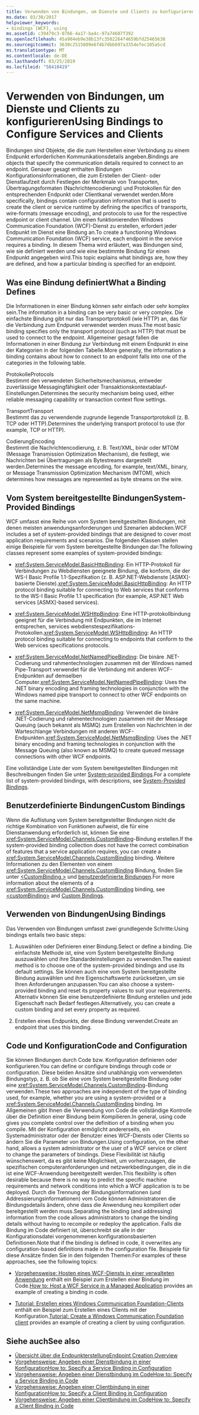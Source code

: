 ```yaml
---
title: Verwenden von Bindungen, um Dienste und Clients zu konfigurieren
ms.date: 03/30/2017
helpviewer_keywords:
- bindings [WCF], using
ms.assetid: c39479c3-0766-4a17-ba4c-97a74607f392
ms.openlocfilehash: 45a904eb9e38b13fc3502264f4659bfd25465630
ms.sourcegitcommit: 3630c2515809e6f4b7dbb697a3354efec105a5cd
ms.translationtype: MT
ms.contentlocale: de-DE
ms.lasthandoff: 03/25/2019
ms.locfileid: "58410419"
---
```

# <a name="using-bindings-to-configure-services-and-clients"></a><span data-ttu-id="464e4-102">Verwenden von Bindungen, um Dienste und Clients zu konfigurieren</span><span class="sxs-lookup"><span data-stu-id="464e4-102">Using Bindings to Configure Services and Clients</span></span>
<span data-ttu-id="464e4-103">Bindungen sind Objekte, die die zum Herstellen einer Verbindung zu einem Endpunkt erforderlichen Kommunikationsdetails angeben.</span><span class="sxs-lookup"><span data-stu-id="464e4-103">Bindings are objects that specify the communication details required to connect to an endpoint.</span></span> <span data-ttu-id="464e4-104">Genauer gesagt enthalten Bindungen Konfigurationsinformationen, die zum Erstellen der Client- oder Dienstlaufzeit durch Festlegen der Merkmale von Transporten, Übertragungsformaten (Nachrichtencodierung) und Protokollen für den entsprechenden Endpunkt oder Clientkanal verwendet werden.</span><span class="sxs-lookup"><span data-stu-id="464e4-104">More specifically, bindings contain configuration information that is used to create the client or service runtime by defining the specifics of transports, wire-formats (message encoding), and protocols to use for the respective endpoint or client channel.</span></span> <span data-ttu-id="464e4-105">Um einen funktionierenden Windows Communication Foundation (WCF)-Dienst zu erstellen, erfordert jeder Endpunkt im Dienst eine Bindung an.</span><span class="sxs-lookup"><span data-stu-id="464e4-105">To create a functioning Windows Communication Foundation (WCF) service, each endpoint in the service requires a binding.</span></span> <span data-ttu-id="464e4-106">In diesem Thema wird erläutert, was Bindungen sind, wie sie definiert werden und wie eine bestimmte Bindung für einen Endpunkt angegeben wird.</span><span class="sxs-lookup"><span data-stu-id="464e4-106">This topic explains what bindings are, how they are defined, and how a particular binding is specified for an endpoint.</span></span>  
  
## <a name="what-a-binding-defines"></a><span data-ttu-id="464e4-107">Was eine Bindung definiert</span><span class="sxs-lookup"><span data-stu-id="464e4-107">What a Binding Defines</span></span>  
 <span data-ttu-id="464e4-108">Die Informationen in einer Bindung können sehr einfach oder sehr komplex sein.</span><span class="sxs-lookup"><span data-stu-id="464e4-108">The information in a binding can be very basic or very complex.</span></span> <span data-ttu-id="464e4-109">Die einfachste Bindung gibt nur das Transportprotokoll (wie HTTP) an, das für die Verbindung zum Endpunkt verwendet werden muss.</span><span class="sxs-lookup"><span data-stu-id="464e4-109">The most basic binding specifies only the transport protocol (such as HTTP) that must be used to connect to the endpoint.</span></span> <span data-ttu-id="464e4-110">Allgemeiner gesagt fallen die Informationen in einer Bindung zur Verbindung mit einem Endpunkt in eine der Kategorien in der folgenden Tabelle.</span><span class="sxs-lookup"><span data-stu-id="464e4-110">More generally, the information a binding contains about how to connect to an endpoint falls into one of the categories in the following table.</span></span>  
  
 <span data-ttu-id="464e4-111">Protokolle</span><span class="sxs-lookup"><span data-stu-id="464e4-111">Protocols</span></span>  
 <span data-ttu-id="464e4-112">Bestimmt den verwendeten Sicherheitsmechanismus, entweder zuverlässige Messagingfähigkeit oder Transaktionskontextablauf-Einstellungen.</span><span class="sxs-lookup"><span data-stu-id="464e4-112">Determines the security mechanism being used, either reliable messaging capability or transaction context flow settings.</span></span>  
  
 <span data-ttu-id="464e4-113">Transport</span><span class="sxs-lookup"><span data-stu-id="464e4-113">Transport</span></span>  
 <span data-ttu-id="464e4-114">Bestimmt das zu verwendende zugrunde liegende Transportprotokoll (z. B. TCP oder HTTP).</span><span class="sxs-lookup"><span data-stu-id="464e4-114">Determines the underlying transport protocol to use (for example, TCP or HTTP).</span></span>  
  
 <span data-ttu-id="464e4-115">Codierung</span><span class="sxs-lookup"><span data-stu-id="464e4-115">Encoding</span></span>  
 <span data-ttu-id="464e4-116">Bestimmt die Nachrichtencodierung, z. B. Text/XML, binär oder MTOM (Message Transmission Optimization Mechanism), die festlegt, wie Nachrichten bei Übertragungen als Bytestreams dargestellt werden.</span><span class="sxs-lookup"><span data-stu-id="464e4-116">Determines the message encoding, for example, text/XML, binary, or Message Transmission Optimization Mechanism (MTOM), which determines how messages are represented as byte streams on the wire.</span></span>  
  
## <a name="system-provided-bindings"></a><span data-ttu-id="464e4-117">Vom System bereitgestellte Bindungen</span><span class="sxs-lookup"><span data-stu-id="464e4-117">System-Provided Bindings</span></span>  
 <span data-ttu-id="464e4-118">WCF umfasst eine Reihe von vom System bereitgestellten Bindungen, mit denen meisten anwendungsanforderungen und Szenarien abdecken.</span><span class="sxs-lookup"><span data-stu-id="464e4-118">WCF includes a set of system-provided bindings that are designed to cover most application requirements and scenarios.</span></span> <span data-ttu-id="464e4-119">Die folgenden Klassen stellen einige Beispiele für vom System bereitgestellte Bindungen dar:</span><span class="sxs-lookup"><span data-stu-id="464e4-119">The following classes represent some examples of system-provided bindings:</span></span>  
  
-   <span data-ttu-id="464e4-120"><xref:System.ServiceModel.BasicHttpBinding>: Ein HTTP-Protokoll für Verbindungen zu Webdiensten geeignete Bindung, die konform, die der WS-I Basic Profile 1.1-Spezifikation (z. B. ASP.NET-Webdienste [ASMX]-basierte Dienste).</span><span class="sxs-lookup"><span data-stu-id="464e4-120"><xref:System.ServiceModel.BasicHttpBinding>: An HTTP protocol binding suitable for connecting to Web services that conforms to the WS-I Basic Profile 1.1 specification (for example, ASP.NET Web services [ASMX]-based services).</span></span>  
  
-   <span data-ttu-id="464e4-121"><xref:System.ServiceModel.WSHttpBinding>: Eine HTTP-protokollbindung geeignet für die Verbindung mit Endpunkten, die im Internet entsprechen, services webdienstespezifikations-Protokollen.</span><span class="sxs-lookup"><span data-stu-id="464e4-121"><xref:System.ServiceModel.WSHttpBinding>: An HTTP protocol binding suitable for connecting to endpoints that conform to the Web services specifications protocols.</span></span>  
  
-   <span data-ttu-id="464e4-122"><xref:System.ServiceModel.NetNamedPipeBinding>: Die binäre .NET-Codierung und rahmentechnologien zusammen mit der Windows named Pipe-Transport verwendet für die Verbindung mit anderen WCF-Endpunkten auf demselben Computer.</span><span class="sxs-lookup"><span data-stu-id="464e4-122"><xref:System.ServiceModel.NetNamedPipeBinding>: Uses the .NET binary encoding and framing technologies in conjunction with the Windows named pipe transport to connect to other WCF endpoints on the same machine.</span></span>  
  
-   <span data-ttu-id="464e4-123"><xref:System.ServiceModel.NetMsmqBinding>: Verwendet die binäre .NET-Codierung und rahmentechnologien zusammen mit der Message Queuing (auch bekannt als MSMQ) zum Erstellen von Nachrichten in der Warteschlange Verbindungen mit anderen WCF-Endpunkten.</span><span class="sxs-lookup"><span data-stu-id="464e4-123"><xref:System.ServiceModel.NetMsmqBinding>: Uses the .NET binary encoding and framing technologies in conjunction with the Message Queuing (also known as MSMQ) to create queued message connections with other WCF endpoints.</span></span>  
  
 <span data-ttu-id="464e4-124">Eine vollständige Liste der vom System bereitgestellten Bindungen mit Beschreibungen finden Sie unter [System-provided Bindings](../../../docs/framework/wcf/system-provided-bindings.md).</span><span class="sxs-lookup"><span data-stu-id="464e4-124">For a complete list of system-provided bindings, with descriptions, see [System-Provided Bindings](../../../docs/framework/wcf/system-provided-bindings.md).</span></span>  
  
## <a name="custom-bindings"></a><span data-ttu-id="464e4-125">Benutzerdefinierte Bindungen</span><span class="sxs-lookup"><span data-stu-id="464e4-125">Custom Bindings</span></span>  
 <span data-ttu-id="464e4-126">Wenn die Auflistung vom System bereitgestellter Bindungen nicht die richtige Kombination von Funktionen aufweist, die für eine Dienstanwendung erforderlich ist, können Sie eine <xref:System.ServiceModel.Channels.CustomBinding>-Bindung erstellen.</span><span class="sxs-lookup"><span data-stu-id="464e4-126">If the system-provided binding collection does not have the correct combination of features that a service application requires, you can create a <xref:System.ServiceModel.Channels.CustomBinding> binding.</span></span> <span data-ttu-id="464e4-127">Weitere Informationen zu den Elementen von einem <xref:System.ServiceModel.Channels.CustomBinding> Bindung, finden Sie unter [ \<CustomBinding >](../../../docs/framework/configure-apps/file-schema/wcf/custombinding.md) und [benutzerdefinierte Bindungen](../../../docs/framework/wcf/extending/custom-bindings.md).</span><span class="sxs-lookup"><span data-stu-id="464e4-127">For more information about the elements of a <xref:System.ServiceModel.Channels.CustomBinding> binding, see [\<customBinding>](../../../docs/framework/configure-apps/file-schema/wcf/custombinding.md) and [Custom Bindings](../../../docs/framework/wcf/extending/custom-bindings.md).</span></span>  
  
## <a name="using-bindings"></a><span data-ttu-id="464e4-128">Verwenden von Bindungen</span><span class="sxs-lookup"><span data-stu-id="464e4-128">Using Bindings</span></span>  
 <span data-ttu-id="464e4-129">Das Verwenden von Bindungen umfasst zwei grundlegende Schritte:</span><span class="sxs-lookup"><span data-stu-id="464e4-129">Using bindings entails two basic steps:</span></span>  
  
1.  <span data-ttu-id="464e4-130">Auswählen oder Definieren einer Bindung.</span><span class="sxs-lookup"><span data-stu-id="464e4-130">Select or define a binding.</span></span> <span data-ttu-id="464e4-131">Die einfachste Methode ist, eine vom System bereitgestellte Bindung auszuwählen und ihre Standardeinstellungen zu verwenden.</span><span class="sxs-lookup"><span data-stu-id="464e4-131">The easiest method is to choose one of the system-provided bindings and use its default settings.</span></span> <span data-ttu-id="464e4-132">Sie können auch eine vom System bereitgestellte Bindung auswählen und ihre Eigenschaftswerte zurücksetzen, um sie Ihren Anforderungen anzupassen.</span><span class="sxs-lookup"><span data-stu-id="464e4-132">You can also choose a system-provided binding and reset its property values to suit your requirements.</span></span> <span data-ttu-id="464e4-133">Alternativ können Sie eine benutzerdefinierte Bindung erstellen und jede Eigenschaft nach Bedarf festlegen.</span><span class="sxs-lookup"><span data-stu-id="464e4-133">Alternatively, you can create a custom binding and set every property as required.</span></span>  
  
2.  <span data-ttu-id="464e4-134">Erstellen eines Endpunkts, der diese Bindung verwendet.</span><span class="sxs-lookup"><span data-stu-id="464e4-134">Create an endpoint that uses this binding.</span></span>  
  
## <a name="code-and-configuration"></a><span data-ttu-id="464e4-135">Code und Konfiguration</span><span class="sxs-lookup"><span data-stu-id="464e4-135">Code and Configuration</span></span>  
 <span data-ttu-id="464e4-136">Sie können Bindungen durch Code bzw. Konfiguration definieren oder konfigurieren.</span><span class="sxs-lookup"><span data-stu-id="464e4-136">You can define or configure bindings through code or configuration.</span></span> <span data-ttu-id="464e4-137">Diese beiden Ansätze sind unabhängig vom verwendeten Bindungstyp, z. B. ob Sie eine vom System bereitgestellte Bindung oder eine <xref:System.ServiceModel.Channels.CustomBinding>-Bindung verwenden.</span><span class="sxs-lookup"><span data-stu-id="464e4-137">These two approaches are independent of the type of binding used, for example, whether you are using a system-provided or a <xref:System.ServiceModel.Channels.CustomBinding> binding.</span></span> <span data-ttu-id="464e4-138">Im Allgemeinen gibt Ihnen die Verwendung von Code die vollständige Kontrolle über die Definition einer Bindung beim Kompilieren.</span><span class="sxs-lookup"><span data-stu-id="464e4-138">In general, using code gives you complete control over the definition of a binding when you compile.</span></span> <span data-ttu-id="464e4-139">Mit der Konfiguration ermöglicht andererseits, ein Systemadministrator oder der Benutzer eines WCF-Diensts oder Clients so ändern Sie die Parameter von Bindungen.</span><span class="sxs-lookup"><span data-stu-id="464e4-139">Using configuration, on the other hand, allows a system administrator or the user of a WCF service or client to change the parameters of bindings.</span></span> <span data-ttu-id="464e4-140">Diese Flexibilität ist häufig wünschenswert, da es gibt keine Möglichkeit, um vorherzusagen, die spezifischen computeranforderungen und netzwerkbedingungen, die in die ist eine WCF-Anwendung bereitgestellt werden.</span><span class="sxs-lookup"><span data-stu-id="464e4-140">This flexibility is often desirable because there is no way to predict the specific machine requirements and network conditions into which a WCF application is to be deployed.</span></span> <span data-ttu-id="464e4-141">Durch die Trennung der Bindungsinformationen (und Addressierungsinformationen) vom Code können Administratoren die Bindungsdetails ändern, ohne dass die Anwendung neu kompiliert oder bereitgestellt werden muss.</span><span class="sxs-lookup"><span data-stu-id="464e4-141">Separating the binding (and addressing) information from the code allows administrators to change the binding details without having to recompile or redeploy the application.</span></span> <span data-ttu-id="464e4-142">Falls die Bindung im Code definiert ist, überschreibt sie alle in der Konfigurationsdatei vorgenommenen konfigurationsbasierten Definitionen.</span><span class="sxs-lookup"><span data-stu-id="464e4-142">Note that if the binding is defined in code, it overwrites any configuration-based definitions made in the configuration file.</span></span> <span data-ttu-id="464e4-143">Beispiele für diese Ansätze finden Sie in den folgenden Themen:</span><span class="sxs-lookup"><span data-stu-id="464e4-143">For examples of these approaches, see the following topics:</span></span>  
  
-   <span data-ttu-id="464e4-144">[Vorgehensweise: Hosten eines WCF-Diensts in einer verwalteten Anwendung](../../../docs/framework/wcf/how-to-host-a-wcf-service-in-a-managed-application.md) enthält ein Beispiel zum Erstellen einer Bindung im Code.</span><span class="sxs-lookup"><span data-stu-id="464e4-144">[How to: Host a WCF Service in a Managed Application](../../../docs/framework/wcf/how-to-host-a-wcf-service-in-a-managed-application.md) provides an example of creating a binding in code.</span></span>  
  
-   <span data-ttu-id="464e4-145">[Tutorial: Erstellen eines Windows Communication Foundation-Clients](../../../docs/framework/wcf/how-to-create-a-wcf-client.md) enthält ein Beispiel zum Erstellen eines Clients mit der Konfiguration.</span><span class="sxs-lookup"><span data-stu-id="464e4-145">[Tutorial: Create a Windows Communication Foundation client](../../../docs/framework/wcf/how-to-create-a-wcf-client.md) provides an example of creating a client by using configuration.</span></span>  
  
## <a name="see-also"></a><span data-ttu-id="464e4-146">Siehe auch</span><span class="sxs-lookup"><span data-stu-id="464e4-146">See also</span></span>
- [<span data-ttu-id="464e4-147">Übersicht über die Endpunkterstellung</span><span class="sxs-lookup"><span data-stu-id="464e4-147">Endpoint Creation Overview</span></span>](../../../docs/framework/wcf/endpoint-creation-overview.md)
- [<span data-ttu-id="464e4-148">Vorgehensweise: Angeben einer Dienstbindung in einer Konfiguration</span><span class="sxs-lookup"><span data-stu-id="464e4-148">How to: Specify a Service Binding in Configuration</span></span>](../../../docs/framework/wcf/how-to-specify-a-service-binding-in-configuration.md)
- [<span data-ttu-id="464e4-149">Vorgehensweise: Angeben einer Dienstbindung im Code</span><span class="sxs-lookup"><span data-stu-id="464e4-149">How to: Specify a Service Binding in Code</span></span>](../../../docs/framework/wcf/how-to-specify-a-service-binding-in-code.md)
- [<span data-ttu-id="464e4-150">Vorgehensweise: Angeben einer Clientbindung in einer Konfiguration</span><span class="sxs-lookup"><span data-stu-id="464e4-150">How to: Specify a Client Binding in Configuration</span></span>](../../../docs/framework/wcf/how-to-specify-a-client-binding-in-configuration.md)
- [<span data-ttu-id="464e4-151">Vorgehensweise: Angeben einer Clientbindung im Code</span><span class="sxs-lookup"><span data-stu-id="464e4-151">How to: Specify a Client Binding in Code</span></span>](../../../docs/framework/wcf/how-to-specify-a-client-binding-in-code.md)
